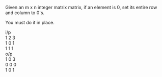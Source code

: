 Given an m x n integer matrix matrix, if an element is 0, set its entire row and column to 0's.

You must do it in place.

i/p          
1 2 3   
1 0 1   
1 1 1   
o/p     
1 0 3       
0 0 0       
1 0 1  

